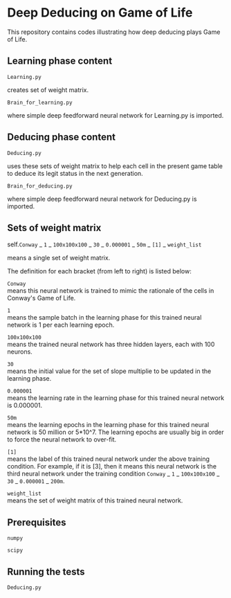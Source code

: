# Deep Deducing on Game of Life

This repository contains codes illustrating how deep deducing plays Game of Life.

## Learning phase content

```
Learning.py            
```

creates set of weight matrix.

```
Brain_for_learning.py
```

where simple deep feedforward neural network for Learning.py is imported.

## Deducing phase content

```
Deducing.py              
```

uses these sets of weight matrix to help each cell in the present game table to deduce its legit status in the next generation.

```
Brain_for_deducing.py   
```

where simple deep feedforward neural network for Deducing.py is imported.

## Sets of weight matrix


self.```Conway``` _ ```1``` _ ```100x100x100``` _ ```30``` _ ```0.000001``` _ ```50m``` _ ```[1]``` _ ```weight_list```


means a single set of weight matrix.


The definition for each bracket (from left to right) is listed below:

```Conway```    
means this neural network is trained to mimic the rationale of the cells in Conway's Game of Life.

```1```     
means the sample batch in the learning phase for this trained neural network is 1 per each learning epoch.
          
```100x100x100```  
means the trained neural network has three hidden layers, each with 100 neurons.
          
```30```          
means the initial value for the set of slope multiplie to be updated in the learning phase.
          
```0.000001```    
means the learning rate in the learning phase for this trained neural network is 0.000001.

```50m```        
means the learning epochs in the learning phase for this trained neural network is 50 million or 5*10^7. The learning epochs are usually big in order to force the neural network to over-fit.

```[1]```    
means the label of this trained neural network under the above training condition.
          For example, if it is [3], then it means this neural network is the third neural network under the training condition 
          ```Conway``` _ ```1``` _ ```100x100x100``` _ ```30``` _ ```0.000001``` _ ```200m```.
          
```weight_list```  
means the set of weight matrix of this trained neural network.


## Prerequisites

```
numpy
```


```
scipy
```

## Running the tests

```
Deducing.py  
```


